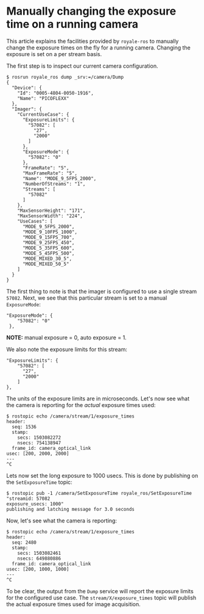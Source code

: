Manually changing the exposure time on a running camera
=======================================================

This article explains the facilities provided by `royale-ros` to manually
change the exposure times on the fly for a running camera. Changing the
exposure is set on a per stream basis.

The first step is to inspect our current camera configuration.

```
$ rosrun royale_ros dump _srv:=/camera/Dump
{
  "Device": {
    "Id": "0005-4804-0050-1916",
    "Name": "PICOFLEXX"
  },
  "Imager": {
    "CurrentUseCase": {
      "ExposureLimits": {
        "57082": [
          "27",
          "2000"
        ]
      },
      "ExposureMode": {
        "57082": "0"
      },
      "FrameRate": "5",
      "MaxFrameRate": "5",
      "Name": "MODE_9_5FPS_2000",
      "NumberOfStreams": "1",
      "Streams": [
        "57082"
      ]
    },
    "MaxSensorHeight": "171",
    "MaxSensorWidth": "224",
    "UseCases": [
      "MODE_9_5FPS_2000",
      "MODE_9_10FPS_1000",
      "MODE_9_15FPS_700",
      "MODE_9_25FPS_450",
      "MODE_5_35FPS_600",
      "MODE_5_45FPS_500",
      "MODE_MIXED_30_5",
      "MODE_MIXED_50_5"
    ]
  }
}
```

The first thing to note is that the imager is configured to use a single stream
`57082`. Next, we see that this particular stream is set to a manual
`ExposureMode`:

```
"ExposureMode": {
    "57082": "0"
 },
```

**NOTE:** manual exposure = 0, auto exposure = 1.

We also note the exposure limits for this stream:

```
"ExposureLimits": {
    "57082": [
      "27",
      "2000"
    ]
},
```

The units of the exposure limits are in microseconds. Let's now see what the
camera is reporting for the *actual* exposure times used:

```
$ rostopic echo /camera/stream/1/exposure_times
header:
  seq: 1536
  stamp:
    secs: 1503082272
    nsecs: 754138947
  frame_id: camera_optical_link
usec: [200, 2000, 2000]
---
^C
```

Lets now set the long exposure to 1000 usecs. This is done by publishing on the
`SetExposureTime` topic:

```
$ rostopic pub -1 /camera/SetExposureTime royale_ros/SetExposureTime "streamid: 57082
exposure_usecs: 1000"
publishing and latching message for 3.0 seconds
```

Now, let's see what the camera is reporting:

```
$ rostopic echo /camera/stream/1/exposure_times
header:
  seq: 2480
  stamp:
    secs: 1503082461
    nsecs: 649880886
  frame_id: camera_optical_link
usec: [200, 1000, 1000]
---
^C
```

To be clear, the output from the `Dump` service will report the exposure limits
for the configured use case. The `stream/X/exposure_times` topic will publish
the actual exposure times used for image acquisition.
